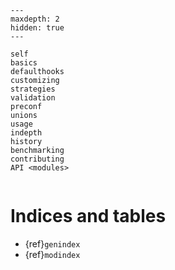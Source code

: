 ```{toctree}
---
maxdepth: 2
hidden: true
---

self
basics
defaulthooks
customizing
strategies
validation
preconf
unions
usage
indepth
history
benchmarking
contributing
API <modules>
```

```{include} ../README.md

```

# Indices and tables

- {ref}`genindex`
- {ref}`modindex`
